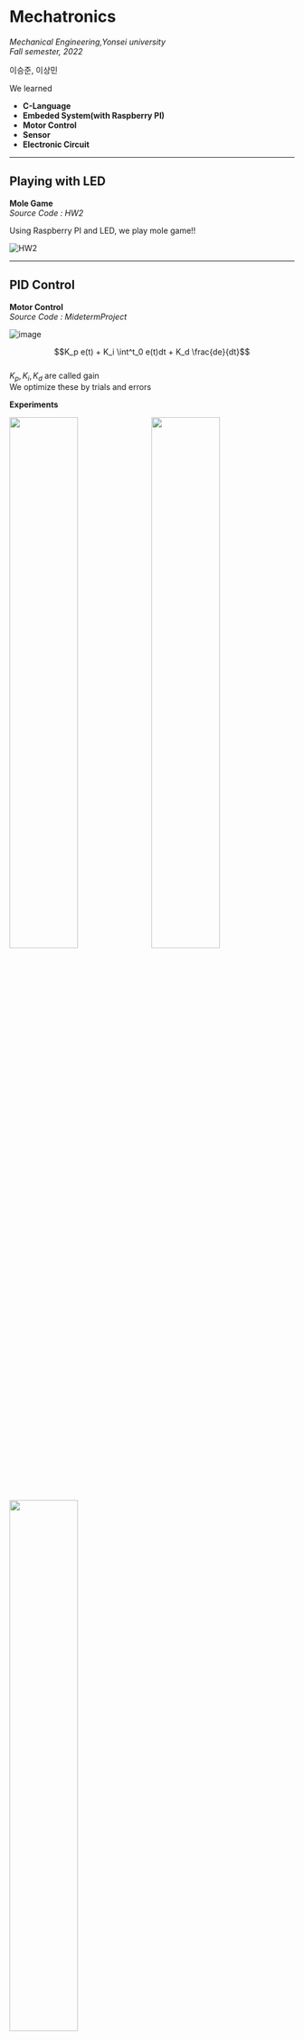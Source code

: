 # Mechatronics  
*Mechanical Engineering,Yonsei university*  
*Fall semester, 2022*  

  
이승준, 이상민

We learned 
  * **C-Language**
  * **Embeded System(with Raspberry PI)**
  * **Motor Control**
  * **Sensor**
  * **Electronic Circuit**

---
## Playing with LED
**Mole Game**  
*Source Code : HW2*  

Using Raspberry PI and LED, we play mole game!!


![HW2](https://user-images.githubusercontent.com/92682815/197863731-b70df64c-eff7-486b-b27f-7d2252508d52.gif)

---
## PID Control
**Motor Control**  
*Source Code : MidetermProject*  

![image](https://user-images.githubusercontent.com/92682815/197922939-996bd995-cd49-428a-98c9-ff20464ae844.png)

$$K_p e(t) + K_i \int^t_0 e(t)dt + K_d \frac{de}{dt}$$  
$K_p, K_i, K_d$ are called gain  
We optimize these by trials and errors

**Experiments**  
<div>
<img src = "https://user-images.githubusercontent.com/92682815/197924284-87e98c8e-7530-4073-bff2-c1217f84aa5e.png" width=49%>
<img src = "https://user-images.githubusercontent.com/92682815/197924405-d77c4416-73cd-4be7-972f-13f958f3b9f8.png" width=49%>
<img src = "https://user-images.githubusercontent.com/92682815/197924504-2f296383-6c2f-4438-ae4a-6b2322dbfbef.png" width=49%>
</div>

DATA 몇개랑 실험결과 정도 
